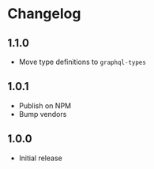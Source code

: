 # Changelog

## 1.1.0

* Move type definitions to `graphql-types`

## 1.0.1

* Publish on NPM
* Bump vendors

## 1.0.0

* Initial release
